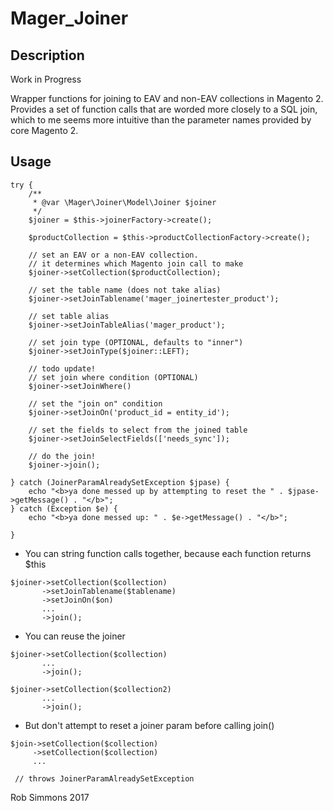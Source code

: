 # Mager_Joiner

## Description
Work in Progress

Wrapper functions for joining to EAV and non-EAV collections in Magento 2.
Provides a set of function calls that are worded more closely to a SQL join,
which to me seems more intuitive than the parameter names provided by core Magento 2.

## Usage
~~~
try {
    /**
     * @var \Mager\Joiner\Model\Joiner $joiner
     */
    $joiner = $this->joinerFactory->create();
    
    $productCollection = $this->productCollectionFactory->create();
    
    // set an EAV or a non-EAV collection. 
    // it determines which Magento join call to make
    $joiner->setCollection($productCollection);
    
    // set the table name (does not take alias)
    $joiner->setJoinTablename('mager_joinertester_product');
    
    // set table alias
    $joiner->setJoinTableAlias('mager_product');
    
    // set join type (OPTIONAL, defaults to "inner")
    $joiner->setJoinType($joiner::LEFT);
    
    // todo update!
    // set join where condition (OPTIONAL)
    $joiner->setJoinWhere()
    
    // set the "join on" condition
    $joiner->setJoinOn('product_id = entity_id');
    
    // set the fields to select from the joined table
    $joiner->setJoinSelectFields(['needs_sync']);
    
    // do the join!
    $joiner->join();
   
} catch (JoinerParamAlreadySetException $jpase) {
    echo "<b>ya done messed up by attempting to reset the " . $jpase->getMessage() . "</b>";
} catch (Exception $e) {
    echo "<b>ya done messed up: " . $e->getMessage() . "</b>";

}
~~~

- You can string function calls together, because each function returns $this
~~~
$joiner->setCollection($collection)
       ->setJoinTablename($tablename)
       ->setJoinOn($on)
       ...
       ->join();
~~~

- You can reuse the joiner
~~~
$joiner->setCollection($collection)
       ...
       ->join();
       
$joiner->setCollection($collection2)
       ...
       ->join();
~~~

- But don't attempt to reset a joiner param before calling join()
~~~
$join->setCollection($collection)
     ->setCollection($collection)
     ...
     
 // throws JoinerParamAlreadySetException
~~~



Rob Simmons 2017